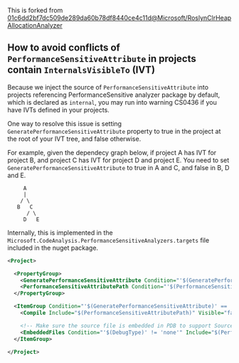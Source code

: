 This is forked from [01c6dd2bf7dc509de289da60b78df8440ce4c11d@Microsoft/RoslynClrHeapAllocationAnalyzer](https://github.com/Microsoft/RoslynClrHeapAllocationAnalyzer/commit/01c6dd2bf7dc509de289da60b78df8440ce4c11d)

How to avoid conflicts of `PerformanceSensitiveAttribute` in projects contain `InternalsVisibleTo` (IVT)
--------------------------------

Because we inject the source of `PerformanceSensitiveAttribute` into projects referencing PerformanceSensitive analyzer package by default, which is declared as `internal`, you may run into warning CS0436 if you have IVTs defined in your projects.

One way to resolve this issue is setting `GeneratePerformanceSensitiveAttribute` property to true in the project at the root of your IVT tree, and false otherwise.

For example, given the dependecy graph below, if project A has IVT for project B, and project C has IVT for project D and project E. You need to set `GeneratePerformanceSensitiveAttribute` to true in A and C, and false in B, D and E.

```text
     A
     |
    / \
   B   C
      / \
     D   E
```

Internally, this is implemented in the `Microsoft.CodeAnalysis.PerformanceSensitiveAnalyzers.targets` file included in the nuget package.

```xml
<Project>

  <PropertyGroup>
    <GeneratePerformanceSensitiveAttribute Condition="'$(GeneratePerformanceSensitiveAttribute)' == ''">true</GeneratePerformanceSensitiveAttribute>
    <PerformanceSensitiveAttributePath Condition="'$(PerformanceSensitiveAttributePath)' == ''">$(MSBuildThisFileDirectory)PerformanceSensitiveAttribute$(DefaultLanguageSourceExtension)</PerformanceSensitiveAttributePath>
  </PropertyGroup>

  <ItemGroup Condition="'$(GeneratePerformanceSensitiveAttribute)' == 'true' and Exists($(PerformanceSensitiveAttributePath))">
    <Compile Include="$(PerformanceSensitiveAttributePath)" Visible="false" />

    <!-- Make sure the source file is embedded in PDB to support Source Link -->
    <EmbeddedFiles Condition="'$(DebugType)' != 'none'" Include="$(PerformanceSensitiveAttributePath)" />
  </ItemGroup>

</Project>
```
